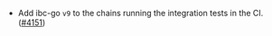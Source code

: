 - Add ibc-go `v9` to the chains running the integration tests in the CI.
  ([\#4151](https://github.com/informalsystems/hermes/issues/4151))